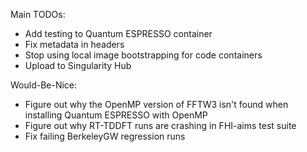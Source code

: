 Main TODOs:

* Add testing to Quantum ESPRESSO container
* Fix metadata in headers
* Stop using local image bootstrapping for code containers
* Upload to Singularity Hub

Would-Be-Nice:

* Figure out why the OpenMP version of FFTW3 isn't found when
  installing Quantum ESPRESSO with OpenMP
* Figure out why RT-TDDFT runs are crashing in FHI-aims test
  suite
* Fix failing BerkeleyGW regression runs
